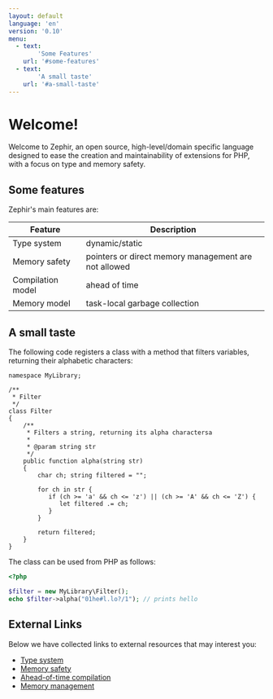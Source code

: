 ```yaml
---
layout: default
language: 'en'
version: '0.10'
menu:
  - text:
        'Some Features'
    url: '#some-features'
  - text:
        'A small taste'
    url: '#a-small-taste' 
---
```

# Welcome!
Welcome to Zephir, an open source, high-level/domain specific language designed to ease the creation and maintainability of extensions for PHP, with a focus on type and memory safety.

<a name='some-features'></a>
## Some features
Zephir's main features are:

| Feature            | Description                                           |
|--------------------|-------------------------------------------------------|
| Type system        | dynamic/static                                        |
| Memory safety      | pointers or direct memory management are not allowed  |
| Compilation model  | ahead of time                                         |
| Memory model       | task-local garbage collection                         |

<a name='a-small-taste'></a>
## A small taste
The following code registers a class with a method that filters variables, returning their alphabetic characters:

```zephir
namespace MyLibrary;

/**
 * Filter
 */
class Filter
{
    /**
     * Filters a string, returning its alpha charactersa
     *
     * @param string str
     */
    public function alpha(string str)
    {
        char ch; string filtered = "";

        for ch in str {
           if (ch >= 'a' && ch <= 'z') || (ch >= 'A' && ch <= 'Z') {
              let filtered .= ch;
           }
        }

        return filtered;
    }
}
```

The class can be used from PHP as follows:

```php
<?php

$filter = new MyLibrary\Filter();
echo $filter->alpha("01he#l.lo?/1"); // prints hello
``` 

<a name='external-links'></a>
## External Links
Below we have collected links to external resources that may interest you:

- [Type system](https://en.wikipedia.org/wiki/Type_system)
- [Memory safety](https://en.wikipedia.org/wiki/Memory_safety)
- [Ahead-of-time compilation](https://en.wikipedia.org/wiki/Ahead-of-time_compilation)
- [Memory management](https://en.wikipedia.org/wiki/Memory_management)
